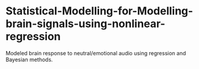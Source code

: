 # Statistical-Modelling-for-Modelling-brain-signals-using-nonlinear-regression
 Modeled brain response to neutral/emotional audio using regression and Bayesian methods.
